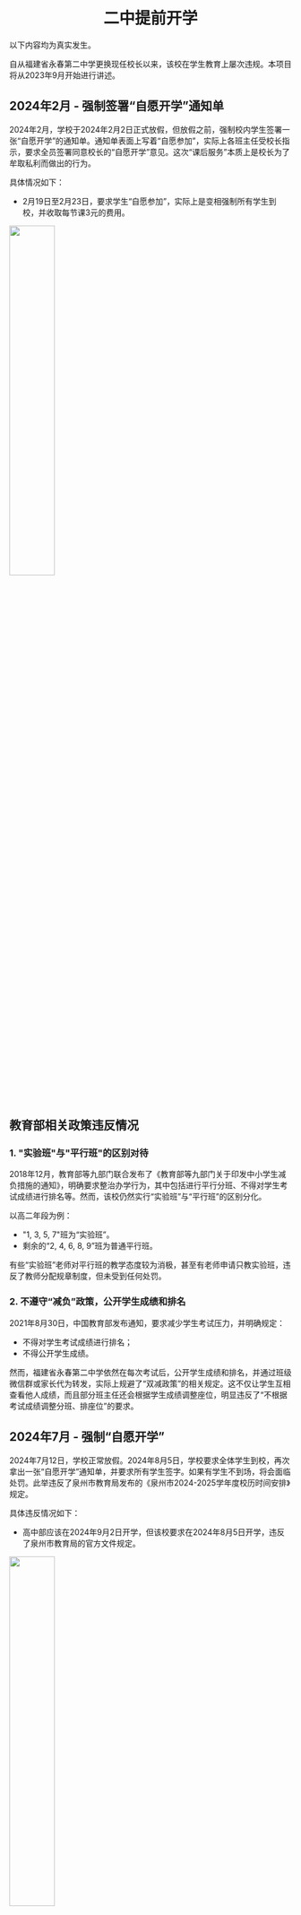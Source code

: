 <div align="center">

# 二中提前开学

</div>

以下内容均为真实发生。

自从福建省永春第二中学更换现任校长以来，该校在学生教育上屡次违规。本项目将从2023年9月开始进行讲述。

## 2024年2月 - 强制签署“自愿开学”通知单

2024年2月，学校于2024年2月2日正式放假，但放假之前，强制校内学生签署一张“自愿开学”的通知单。通知单表面上写着“自愿参加”，实际上各班主任受校长指示，要求全员签署同意校长的“自愿开学”意见。这次“课后服务”本质上是校长为了牟取私利而做出的行为。 

具体情况如下：
- 2月19日至2月23日，要求学生“自愿参加”，实际上是变相强制所有学生到校，并收取每节课3元的费用。

<a href="./resources/2024Mo2_Winter.jpg" title="2024年2月寒假"><img src="https://pic1.imgdb.cn/item/67af4a01d0e0a243d4ff5059.jpg" width="40%"></a>

## 教育部相关政策违反情况

### 1. "实验班"与"平行班"的区别对待

2018年12月，教育部等九部门联合发布了《教育部等九部门关于印发中小学生减负措施的通知》，明确要求整治办学行为，其中包括进行平行分班、不得对学生考试成绩进行排名等。然而，该校仍然实行“实验班”与“平行班”的区别分化。

以高二年段为例：

- "1, 3, 5, 7"班为“实验班”。
- 剩余的“2, 4, 6, 8, 9”班为普通平行班。

有些“实验班”老师对平行班的教学态度较为消极，甚至有老师申请只教实验班，违反了教师分配规章制度，但未受到任何处罚。

### 2. 不遵守“减负”政策，公开学生成绩和排名

2021年8月30日，中国教育部发布通知，要求减少学生考试压力，并明确规定：
- 不得对学生考试成绩进行排名；
- 不得公开学生成绩。

然而，福建省永春第二中学依然在每次考试后，公开学生成绩和排名，并通过班级微信群或家长代为转发，实际上规避了“双减政策”的相关规定。这不仅让学生互相查看他人成绩，而且部分班主任还会根据学生成绩调整座位，明显违反了“不根据考试成绩调整分班、排座位”的要求。

## 2024年7月 - 强制“自愿开学”

2024年7月12日，学校正常放假。2024年8月5日，学校要求全体学生到校，再次拿出一张“自愿开学”通知单，并要求所有学生签字。如果有学生不到场，将会面临处罚。此举违反了泉州市教育局发布的《泉州市2024-2025学年度校历时间安排》规定。

具体违反情况如下：
- 高中部应该在2024年9月2日开学，但该校要求在2024年8月5日开学，违反了泉州市教育局的官方文件规定。

<a href="./resources/2024Mo8_Summer.jpg" title="2024年8月暑假"><img src="https://pic1.imgdb.cn/item/67af4a01d0e0a243d4ff505a.jpg" width="40%"></a>

---

